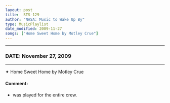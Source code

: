```yaml
---
layout: post
title:  STS-129
author: "NASA: Music to Wake Up By"
type: MusicPlaylist
date_modified: 2009-11-27
songs: ["Home Sweet Home by Motley Crue"]
---
```


----
### DATE: November 27, 2009
----
✦ Home Sweet Home by Motley Crue

#### Comment:
* was played for the entire crew.



<br/>
<center>
	<a target="_blank"
	   href="https://twitter.com/intent/tweet?hashtags=Space,NASA,Playlist,NASAWakeupCalls,SpaceProgram&text={{ page.author}}, '{{ page.songs.first }}' {{ page.title }}, {{ page.date | date: '%B %d, %Y' }}. {{ site.url }}{{ page.url }} @nasawakeupcalls">
	   <i class="fab fa-twitter" alt="Tweet this page" style="font-size: 1.3em;"></i>
	</a>
	&nbsp; 	<i class="fas fa-user-astronaut" style="font-size: 1.5em;"></i> &nbsp;
    <a type="amzn" search="'Home Sweet Home by Motley Crue'" category="popular music">
        <i class="fab fa-amazon" style="font-size: 1.3em;"></i>
    </a>
</center>
